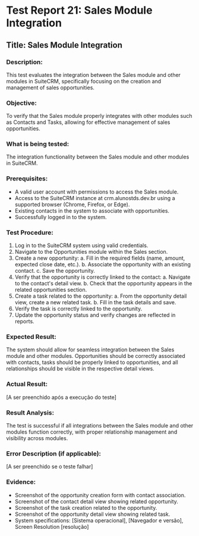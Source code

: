 # Test Report 21: Sales Module Integration

## Title: Sales Module Integration

### Description:
This test evaluates the integration between the Sales module and other modules in SuiteCRM, specifically focusing on the creation and management of sales opportunities.

### Objective:
To verify that the Sales module properly integrates with other modules such as Contacts and Tasks, allowing for effective management of sales opportunities.

### What is being tested:
The integration functionality between the Sales module and other modules in SuiteCRM.

### Prerequisites:
- A valid user account with permissions to access the Sales module.
- Access to the SuiteCRM instance at crm.alunostds.dev.br using a supported browser (Chrome, Firefox, or Edge).
- Existing contacts in the system to associate with opportunities.
- Successfully logged in to the system.

### Test Procedure:
1. Log in to the SuiteCRM system using valid credentials.
2. Navigate to the Opportunities module within the Sales section.
3. Create a new opportunity:
   a. Fill in the required fields (name, amount, expected close date, etc.).
   b. Associate the opportunity with an existing contact.
   c. Save the opportunity.
4. Verify that the opportunity is correctly linked to the contact:
   a. Navigate to the contact's detail view.
   b. Check that the opportunity appears in the related opportunities section.
5. Create a task related to the opportunity:
   a. From the opportunity detail view, create a new related task.
   b. Fill in the task details and save.
6. Verify the task is correctly linked to the opportunity.
7. Update the opportunity status and verify changes are reflected in reports.

### Expected Result:
The system should allow for seamless integration between the Sales module and other modules. Opportunities should be correctly associated with contacts, tasks should be properly linked to opportunities, and all relationships should be visible in the respective detail views.

### Actual Result:
[A ser preenchido após a execução do teste]

### Result Analysis:
The test is successful if all integrations between the Sales module and other modules function correctly, with proper relationship management and visibility across modules.

### Error Description (if applicable):
[A ser preenchido se o teste falhar]

### Evidence:
- Screenshot of the opportunity creation form with contact association.
- Screenshot of the contact detail view showing related opportunity.
- Screenshot of the task creation related to the opportunity.
- Screenshot of the opportunity detail view showing related task.
- System specifications: [Sistema operacional], [Navegador e versão], Screen Resolution [resolução]
